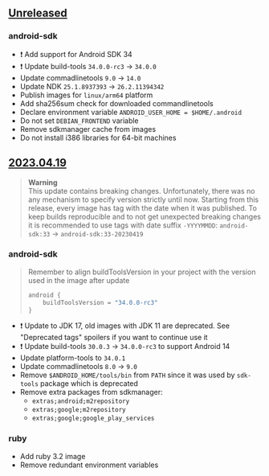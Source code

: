 ## [Unreleased]

### android-sdk

- :exclamation: Add support for Android SDK 34
- :exclamation: Update build-tools `34.0.0-rc3`  → `34.0.0`
- Update commadlinetools `9.0` → `14.0`
- Update NDK `25.1.8937393` → `26.2.11394342`
- Publish images for `linux/arm64` platform
- Add sha256sum check for downloaded commandlinetools
- Declare environment variable `ANDROID_USER_HOME = $HOME/.android`
- Do not set `DEBIAN_FRONTEND` variable
- Remove sdkmanager cache from images
- Do not install i386 libraries for 64-bit machines

## [2023.04.19]

> **Warning**  
> This update contains breaking changes.
> Unfortunately, there was no any mechanism to specify version strictly until now. Starting from this release, every image has tag with the date when it was published.
> To keep builds reproducible and to not get unexpected breaking changes it is recommended to use tags with date suffix `-YYYYMMDD`: `android-sdk:33` -> `android-sdk:33-20230419`

### android-sdk

> Remember to align buildToolsVersion in your project with the version used in the image after update
>
> ```kotlin
> android {
>     buildToolsVersion = "34.0.0-rc3"
> }
> ```

- :exclamation: Update to JDK 17, old images with JDK 11 are deprecated. See "Deprecated tags" spoilers if you want to continue use it
- :exclamation: Update build-tools `30.0.3` → `34.0.0-rc3` to support Android 14
- Update platform-tools to `34.0.1`
- Update commadlinetools `8.0` → `9.0`
- Remove `$ANDROID_HOME/tools/bin` from `PATH` since it was used by `sdk-tools` package which is deprecated
- Remove extra packages from sdkmanager:
  - `extras;android;m2repository`
  - `extras;google;m2repository`
  - `extras;google;google_play_services`

### ruby

- Add ruby 3.2 image
- Remove redundant environment variables

[unreleased]: https://github.com/RedMadRobot/android-docker-images/compare/2023.04.19..main
[2023.04.19]: https://github.com/RedMadRobot/android-docker-images/compare/2023.01.16..2023.04.19
